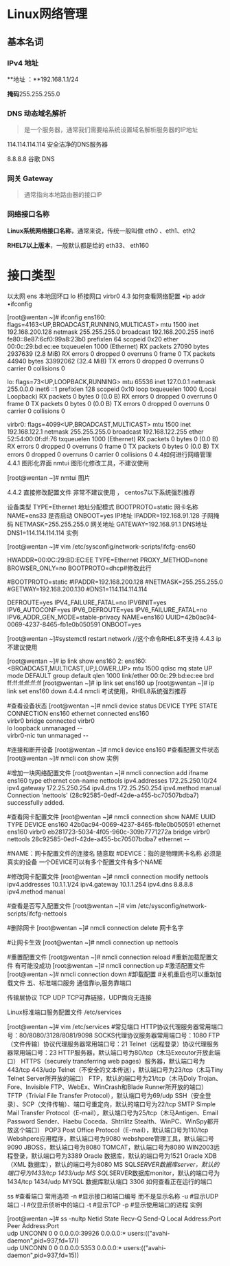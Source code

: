 <div style='display: none'>
  Date: 2022-01-15 20:33:48
  LastEditors: gyg
  LastEditTime: 2022-01-15 20:43:18
  FilePath: \test\1_11@网络管理.mm.md
</div>

# Linux网络管理

## 基本名词

### IPv4 地址

**地址 ：**192.168.1.1/24

**掩码**255.255.255.0

### DNS 动态域名解析

>是一个服务器，通常我们需要给系统设置域名解析服务器的IP地址

114.114.114.114 安全洁净的DNS服务器

8.8.8.8 谷歌 DNS

### 网关 Gateway 

>通常指向本地路由器的接口IP

### 网络接口名称
**Linux系统网络接口名称**，通常来说，传统一般叫做 eth0 、eth1、eth2

**RHEL7以上版本**，一般默认都是给的 eth33、 eth160

# 接口类型
以太网             ens
本地回环口          lo
桥接网口           virbr0
4.3 如何查看网络配置
•ip addr
•ifconfig

[root@wentan ~]# ifconfig
ens160: flags=4163<UP,BROADCAST,RUNNING,MULTICAST>  mtu 1500
        inet 192.168.200.128  netmask 255.255.255.0  broadcast 192.168.200.255
        inet6 fe80::8e87:6cf0:99a8:23b0  prefixlen 64  scopeid 0x20<link>
        ether 00:0c:29:bd:ec:ee  txqueuelen 1000  (Ethernet)
        RX packets 27090  bytes 2937639 (2.8 MiB)
        RX errors 0  dropped 0  overruns 0  frame 0
        TX packets 44940  bytes 33992062 (32.4 MiB)
        TX errors 0  dropped 0 overruns 0  carrier 0  collisions 0

lo: flags=73<UP,LOOPBACK,RUNNING>  mtu 65536
        inet 127.0.0.1  netmask 255.0.0.0
        inet6 ::1  prefixlen 128  scopeid 0x10<host>
        loop  txqueuelen 1000  (Local Loopback)
        RX packets 0  bytes 0 (0.0 B)
        RX errors 0  dropped 0  overruns 0  frame 0
        TX packets 0  bytes 0 (0.0 B)
        TX errors 0  dropped 0 overruns 0  carrier 0  collisions 0

virbr0: flags=4099<UP,BROADCAST,MULTICAST>  mtu 1500
        inet 192.168.122.1  netmask 255.255.255.0  broadcast 192.168.122.255
        ether 52:54:00:0f:df:76  txqueuelen 1000  (Ethernet)
        RX packets 0  bytes 0 (0.0 B)
        RX errors 0  dropped 0  overruns 0  frame 0
        TX packets 0  bytes 0 (0.0 B)
        TX errors 0  dropped 0 overruns 0  carrier 0  collisions 0
4.4如何进行网络管理
4.4.1 图形化界面 nmtui
图形化修改工具，不建议使用

[root@wentan ~]# nmtui
图片

4.4.2 直接修改配置文件
非常不建议使用 ， centos7以下系统强烈推荐

设备类型	TYPE=Ethernet
地址分配模式	BOOTPROTO=static
网卡名称	NAME=ens33
是否启动	ONBOOT=yes
IP地址	IPADDR=192.168.91.128
子网掩码	NETMASK=255.255.255.0
网关地址	GATEWAY=192.168.91.1
DNS地址	DNS1=114.114.114.114
实例

[root@wentan ~]# vim /etc/sysconfig/network-scripts/ifcfg-ens60 

HWADDR=00:0C:29:BD:EC:EE
TYPE=Ethernet
PROXY_METHOD=none
BROWSER_ONLY=no
BOOTPROTO=dhcp#修改此行

#BOOTPROTO=static
#IPADDR=192.168.200.128
#NETMASK=255.255.255.0
#GETWAY=192.168.200.130
#DNS1=114.114.114.114

DEFROUTE=yes
IPV4_FAILURE_FATAL=no
IPV6INIT=yes
IPV6_AUTOCONF=yes
IPV6_DEFROUTE=yes
IPV6_FAILURE_FATAL=no
IPV6_ADDR_GEN_MODE=stable-privacy
NAME=ens160
UUID=42b0ac94-0069-4237-8465-fb1e0b050591
ONBOOT=yes

[root@wentan ~]#systemctl restart network
//这个命令RHEL8不支持
4.4.3 ip
不建议使用

[root@wentan ~]# ip link show ens160
2: ens160: <BROADCAST,MULTICAST,UP,LOWER_UP> mtu 1500 qdisc mq state UP mode DEFAULT group default qlen 1000
    link/ether 00:0c:29:bd:ec:ee brd ff:ff:ff:ff:ff:ff
[root@wentan ~]# ip link set ens160 up
[root@wentan ~]# ip link set ens160 down
4.4.4 nmcli
考试使用，RHEL8系统强烈推荐

#查看设备状态
[root@wentan ~]# nmcli device status 
DEVICE      TYPE      STATE      CONNECTION 
ens160      ethernet  connected  ens160     
virbr0      bridge    connected  virbr0     
lo          loopback  unmanaged  --         
virbr0-nic  tun       unmanaged  --

#连接和断开设备
[root@wentan ~]# nmcli device ens160
#查看配置文件状态
[root@wentan ~]# nmcli con show
实例

#增加一块网络配置文件
[root@wentan ~]# nmcli connection add ifname ens160 type ethernet con-name nettools ipv4.addresses 172.25.250.10/24 ipv4.gateway 172.25.250.254 ipv4.dns 172.25.250.254 ipv4.method manual
Connection 'nettools' (28c92585-0edf-42de-a455-bc70507bdba7) successfully added.

#查看网卡配置文件
[root@wentan ~]# nmcli connection show
NAME      UUID                                  TYPE      DEVICE 
ens160    42b0ac94-0069-4237-8465-fb1e0b050591  ethernet  ens160 
virbr0    eb281723-5034-4f05-960c-309b7771272a  bridge    virbr0 
nettools  28c92585-0edf-42de-a455-bc70507bdba7  ethernet  -- 

#NAME：网卡配置文件的连接名 随意取
#DEVICE：指的是物理网卡名称   必须是真实的设备  一个DEVICE可以有多个配置文件有多个NAME

#修改网卡配置文件
[root@wentan ~]# nmcli connection modify nettools ipv4.addresses 10.1.1.1/24 ipv4.gateway 10.1.1.254 ipv4.dns 8.8.8.8 ipv4.method manual 

#查看是否写入配置文件
[root@wentan ~]# vim /etc/sysconfig/network-scripts/ifcfg-nettools

#删除网卡
[root@wentan ~]# nmcli connection delete 网卡名字

#让网卡生效
[root@wentan ~]# nmcli connection up nettools

#重置配置文件
[root@wentan ~]# nmcli connection reload     #重新加载配置文件  有可能没成功
[root@wentan ~]# nmcli connection up        #激活配置文件
[root@wentan ~]# nmcli connection down        #卸载配置
#关机重启也可以重新加载文件
五、标准端口服务
通信靠ip,服务靠端口

传输层协议 TCP UDP TCP可靠链接，UDP面向无连接

Linux标准端口服务配置文件 /etc/services

[root@wentan ~]# vim /etc/services
#常见端口
HTTP协议代理服务器常用端口号：80/8080/3128/8081/9098
SOCKS代理协议服务器常用端口号：1080
FTP（文件传输）协议代理服务器常用端口号：21
Telnet（远程登录）协议代理服务器常用端口号：23
HTTP服务器，默认端口号为80/tcp（木马Executor开放此端口）
HTTPS（securely transferring web pages）服务器，默认端口号为443/tcp 443/udp
Telnet（不安全的文本传送），默认端口号为23/tcp（木马Tiny Telnet Server所开放的端口）
FTP，默认的端口号为21/tcp（木马Doly Trojan、Fore、Invisible FTP、WebEx、WinCrash和Blade Runner所开放的端口）
TFTP（Trivial File Transfer Protocol），默认端口号为69/udp
SSH（安全登录）、SCP（文件传输）、端口号重定向，默认的端口号为22/tcp
SMTP Simple Mail Transfer Protocol（E-mail），默认端口号为25/tcp（木马Antigen、Email Password Sender、Haebu Coceda、Shtrilitz Stealth、WinPC、WinSpy都开放这个端口）
POP3 Post Office Protocol（E-mail），默认端口号为110/tcp
Webshpere应用程序，默认端口号为9080
webshpere管理工具，默认端口号9090
JBOSS，默认端口号为8080
TOMCAT，默认端口号为8080
WIN2003远程登录，默认端口号为3389
Oracle 数据库，默认的端口号为1521
Oracle XDB（XML 数据库），默认的端口号为8080
MS SQL*SERVER数据库server，默认的端口号为1433/tcp 1433/udp
MS SQL*SERVER数据库monitor，默认的端口号为1434/tcp 1434/udp
MYSQL 数据库默认端口  3306
如何查看正在运行的端口

ss   #查看端口   常用选项
-n   #显示接口和端口编号 而不是显示名称
-u   #显示UDP端口
-l   #仅显示侦听中的端口
-t   #显示TCP
-p   #显示使用端口的进程
实例

[root@wentan ~]# ss -nultp
Netid State   Recv-Q  Send-Q             Local Address:Port    Peer Address:Port                                                                                    
udp   UNCONN  0       0                        0.0.0.0:39926        0.0.0.0:*      users:(("avahi-daemon",pid=937,fd=17))                                           
udp   UNCONN  0       0                        0.0.0.0:5353         0.0.0.0:*      users:(("avahi-daemon",pid=937,fd=15))
